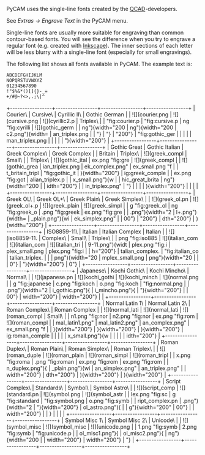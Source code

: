 PyCAM uses the single-line fonts created by the
[QCAD](http://qcad.org)-developers.

See *Extras -&gt; Engrave Text* in the PyCAM menu.

Single-line fonts are usually more suitable for engraving than common
contour-based fonts. You will see the difference when you try to engrave
a regular font (e.g. created with [Inkscape](http://inkscape.org)). The
inner sections of each letter will be less blurry with a single-line
font (especially for small engravings).

The following list shows all fonts available in PyCAM. The example text
is:

    ABCDEFGHIJKLM
    NOPQRSTUVWXYZ
    01234567890
    !"$%&*()[]{}-_=
    +/#@~?<>,.;\|^

+-----------------+-----------------+-----------------+-----------------+
| Courier\        | Cursive\        | Cyrillic II\    | Gothic German   |
| ![](courier.png | ![](cursive.png | ![](cyrillic2.p | Triplex\        |
|  "fig:courier.p |  "fig:cursive.p | ng "fig:cyrilli | ![](gothic_germ |
| ng"){width="200 | ng"){width="200 | c2.png"){width= | an_triplex.png  |
| "}              | "}              | "200"}          | "fig:gothic_ger |
|                 |                 |                 | man_triplex.png |
|                 |                 |                 | "){width="200"} |
+-----------------+-----------------+-----------------+-----------------+
| Gothic Great    | Gothic Italian  | Greek Complex\  | Greek Complex   |
| Britain         | Triplex\        | ![](greek_compl | Small\          |
| Triplex\        | ![](gothic_ital | ex.png "fig:gre | ![](greek_compl |
| ![](gothic_grea | ian_triplex.png | ek_complex.png" | ex_small.png "f |
| t_britain_tripl |  "fig:gothic_it | ){width="200"}  | ig:greek_comple |
| ex.png "fig:got | alian_triplex.p |                 | x_small.png"){w |
| hic_great_brita | ng"){width="200 |                 | idth="200"}     |
| in_triplex.png" | "}              |                 |                 |
| ){width="200"}  |                 |                 |                 |
+-----------------+-----------------+-----------------+-----------------+
| Greek OL\       | Greek OL+\      | Greek Plain\    | Greek Simplex\  |
| ![](greek_ol.pn | ![](greek_ol+.p | ![](greek_plain | ![](greek_simpl |
| g "fig:greek_ol | ng "fig:greek_o | .png "fig:greek | ex.png "fig:gre |
| .png"){width="2 | l+.png"){width= | _plain.png"){wi | ek_simplex.png" |
| 00"}            | "200"}          | dth="200"}      | ){width="200"}  |
+-----------------+-----------------+-----------------+-----------------+
| ISO8859-11\     | Italian         | Italian Complex | Italian         |
| ![](iso8859-11. | Complex\        | Small\          | Triplex\        |
| png "fig:iso885 | ![](italian_com | ![](italian_com | ![](italian_tri |
| 9-11.png"){widt | plex.png "fig:i | plex_small.png  | plex.png "fig:i |
| h="200"}        | talian_complex. | "fig:italian_co | talian_triplex. |
|                 | png"){width="20 | mplex_small.png | png"){width="20 |
|                 | 0"}             | "){width="200"} | 0"}             |
+-----------------+-----------------+-----------------+-----------------+
| Japanese\       | Kochi Gothic\   | Kochi Mincho\   | Normal\         |
| ![](japanese.pn | ![](kochi_gothi | ![](kochi_minch | ![](normal.png  |
| g "fig:japanese | c.png "fig:koch | o.png "fig:koch | "fig:normal.png |
| .png"){width="2 | i_gothic.png"){ | i_mincho.png"){ | "){width="200"} |
| 00"}            | width="200"}    | width="200"}    |                 |
+-----------------+-----------------+-----------------+-----------------+
| Normal Latin 1\ | Normal Latin 2\ | Roman Complex\  | Roman Complex   |
| ![](normal_lati | ![](normal_lati | ![](roman_compl | Small\          |
| n1.png "fig:nor | n2.png "fig:nor | ex.png "fig:rom | ![](roman_compl |
| mal_latin1.png" | mal_latin2.png" | an_complex.png" | ex_small.png "f |
| ){width="200"}  | ){width="200"}  | ){width="200"}  | ig:roman_comple |
|                 |                 |                 | x_small.png"){w |
|                 |                 |                 | idth="200"}     |
+-----------------+-----------------+-----------------+-----------------+
| Roman Duplex\   | Roman Plain\    | Roman Simplex\  | Roman Triplex\  |
| ![](roman_duple | ![](roman_plain | ![](roman_simpl | ![](roman_tripl |
| x.png "fig:roma | .png "fig:roman | ex.png "fig:rom | ex.png "fig:rom |
| n_duplex.png"){ | _plain.png"){wi | an_simplex.png" | an_triplex.png" |
| width="200"}    | dth="200"}      | ){width="200"}  | ){width="200"}  |
+-----------------+-----------------+-----------------+-----------------+
| Script Complex\ | Standards\      | Symbol\         | Symbol Astro\   |
| ![](script_comp | ![](standard.pn | ![](symbol.png  | ![](symbol_astr |
| lex.png "fig:sc | g "fig:standard | "fig:symbol.png | o.png "fig:symb |
| ript_complex.pn | .png"){width="2 | "){width="200"} | ol_astro.png"){ |
| g"){width="200" | 00"}            |                 | width="200"}    |
| }               |                 |                 |                 |
+-----------------+-----------------+-----------------+-----------------+
| Symbol Misc 1\  | Symbol Misc 2\  | Unicode\        |
| ![](symbol_misc | ![](symbol_misc | ![](unicode.png |
| 1.png "fig:symb | 2.png "fig:symb |  "fig:unicode.p |
| ol_misc1.png"){ | ol_misc2.png"){ | ng"){width="200 |
| width="200"}    | width="200"}    | "}              |
+-----------------+-----------------+-----------------+-----------------+
